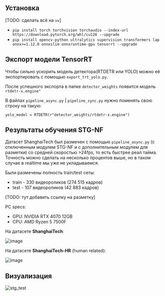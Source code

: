 ## Установка
[TODO: cделать всё на `uv`]

- `pip install torch torchvision torchaudio --index-url https://download.pytorch.org/whl/cu126 --upgrade`
- `pip install opencv-python ultralytics supervision transformers lap onnx>=1.12.0 onnxslim onnxruntime-gpu tensorrt --upgrade`

## Экспорт модели TensorRT

Чтобы сильно ускорить модель детектора(RTDETR или YOLO) можно её экспортировать с помощью `export_trt_yolo.py`.

После успешного экспорта в папке `detector_weights` появится модель `rtdetr-x.engine"`

В файлах `pipeline_async.py` | `pipeline_sync.py` нужно поменять свою строку на такую: 

`yolo_model = RTDETR(r"detector_weights/rtdetr-x.engine")`

## Результаты обучения STG-NF
Датасет ShanghaiTech был размечен с помощью `pipeline_async.py` (с отключенным модулем STG-NF и с дополнительным модулем для разметки) со средней скоростью >24fps, то есть быстрее реал тайма. Точность можно сделать на несколько процентов выше, но в таком случае в realtime мы уже не укладываемся.

Были размечены полность train/test сеты:
- train - 330 видеороликов (274 515 кадров)
- test - 107 видеороликов (42 883 кадров)

[TODO: тут добавить ссылку на разметку]

PC specs:
- GPU: NVIDIA RTX 4070 12GB
- CPU: AMD Ryzen 5 7500F


На датасете **ShanghaiTech**:

![image](https://github.com/user-attachments/assets/5fa828b2-70de-4ee1-a937-2ce15d17fa6d)

На датасете **ShanghaiTech-HR** (human related):

![image](https://github.com/user-attachments/assets/febd8787-bc93-4056-b5be-7c3feb93a651)

## Визуализация

![stg_test](https://github.com/user-attachments/assets/cfe1dae8-e4f3-41fe-920f-49e347b36baa)






